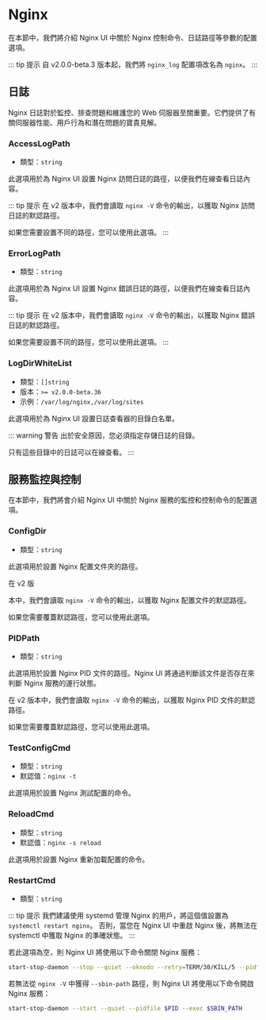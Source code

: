 # Nginx

在本節中，我們將介紹 Nginx UI 中關於 Nginx 控制命令、日誌路徑等參數的配置選項。

::: tip 提示
自 v2.0.0-beta.3 版本起，我們將 `nginx_log` 配置項改名為 `nginx`。
:::

## 日誌
Nginx 日誌對於監控、排查問題和維護您的 Web 伺服器至關重要。它們提供了有關伺服器性能、用戶行為和潛在問題的寶貴見解。

### AccessLogPath

- 類型：`string`

此選項用於為 Nginx UI 設置 Nginx 訪問日誌的路徑，以便我們在線查看日誌內容。

::: tip 提示
在 v2 版本中，我們會讀取 `nginx -V` 命令的輸出，以獲取 Nginx 訪問日誌的默認路徑。

如果您需要設置不同的路徑，您可以使用此選項。
:::

### ErrorLogPath

- 類型：`string`

此選項用於為 Nginx UI 設置 Nginx 錯誤日誌的路徑，以便我們在線查看日誌內容。

::: tip 提示
在 v2 版本中，我們會讀取 `nginx -V` 命令的輸出，以獲取 Nginx 錯誤日誌的默認路徑。

如果您需要設置不同的路徑，您可以使用此選項。
:::

### LogDirWhiteList

- 類型：`[]string`
- 版本：`>= v2.0.0-beta.36`
- 示例：`/var/log/nginx,/var/log/sites`

此選項用於為 Nginx UI 設置日誌查看器的目錄白名單。

::: warning 警告
出於安全原因，您必須指定存儲日誌的目錄。

只有這些目錄中的日誌可以在線查看。
:::

## 服務監控與控制

在本節中，我們將會介紹 Nginx UI 中關於 Nginx 服務的監控和控制命令的配置選項。

### ConfigDir
- 類型：`string`

此選項用於設置 Nginx 配置文件夾的路徑。

在 v2 版

本中，我們會讀取 `nginx -V` 命令的輸出，以獲取 Nginx 配置文件的默認路徑。

如果您需要覆蓋默認路徑，您可以使用此選項。

### PIDPath
- 類型：`string`

此選項用於設置 Nginx PID 文件的路徑。Nginx UI 將通過判斷該文件是否存在來判斷 Nginx 服務的運行狀態。

在 v2 版本中，我們會讀取 `nginx -V` 命令的輸出，以獲取 Nginx PID 文件的默認路徑。

如果您需要覆蓋默認路徑，您可以使用此選項。

### TestConfigCmd
- 類型：`string`
- 默認值：`nginx -t`

此選項用於設置 Nginx 測試配置的命令。

### ReloadCmd
- 類型：`string`
- 默認值：`nginx -s reload`

此選項用於設置 Nginx 重新加載配置的命令。

### RestartCmd
- 類型：`string`

::: tip 提示
我們建議使用 systemd 管理 Nginx 的用戶，將這個值設置為 `systemctl restart nginx`。
否則，當您在 Nginx UI 中重啟 Nginx 後，將無法在 systemctl 中獲取 Nginx 的準確狀態。
:::

若此選項為空，則 Nginx UI 將使用以下命令關閉 Nginx 服務：

```bash
start-stop-daemon --stop --quiet --oknodo --retry=TERM/30/KILL/5 --pidfile $PID
```

若無法從 `nginx -V` 中獲得 `--sbin-path` 路徑，則 Nginx UI 將使用以下命令開啟 Nginx 服務：

```bash
start-stop-daemon --start --quiet --pidfile $PID --exec $SBIN_PATH
```
